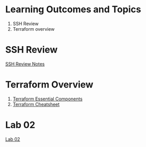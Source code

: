 # Learning Outcomes and Topics

1. SSH Review
1. Terraform overview

# SSH Review

[SSH Review Notes](notes/w02_ssh_review.md)

# Terraform Overview

1. [Terraform Essential Components](attachments/terraform_essential_components.pdf)
1. [Terraform Cheatsheet](attachments/terraform_cheatsheet.pdf)

# Lab 02

[Lab 02](labs/lab02.md)